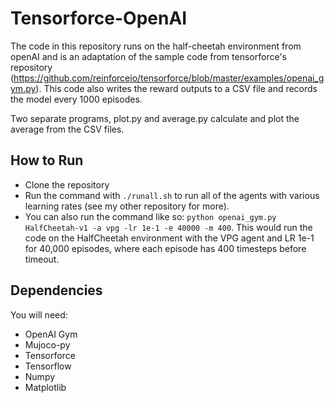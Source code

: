 # Tensorforce-OpenAI

The code in this repository runs on the half-cheetah environment from openAI and is an adaptation of the sample code from tensorforce's repository (https://github.com/reinforceio/tensorforce/blob/master/examples/openai_gym.py). This code also writes the reward outputs to a CSV file and records the model every 1000 episodes.

Two separate programs, plot.py and average.py calculate and plot the average from the CSV files.

## How to Run

- Clone the repository
- Run the command with `./runall.sh` to run all of the agents with various learning rates (see my other repository for more).
- You can also run the command like so: `python openai_gym.py HalfCheetah-v1 -a vpg -lr 1e-1 -e 40000 -m 400`. This would run the code on the HalfCheetah environment with the VPG agent and LR 1e-1 for 40,000 episodes, where each episode has 400 timesteps before timeout.

## Dependencies

You will need:
- OpenAI Gym
- Mujoco-py
- Tensorforce
- Tensorflow
- Numpy
- Matplotlib
